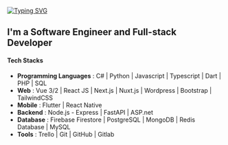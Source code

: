 [![Typing SVG](https://readme-typing-svg.herokuapp.com?font=inter&size=16&duration=7000&color=081C24&lines=I'm+Aaron-Laxis+Dizele;Software+Engineer+and+Fullstack+Developer;I+used+to+code+with+various+programming+languages;+such+Python%2C+Typescript%2C+C%23%2C+Dart%2C+Javascript%2C+PHP;Mobile+Apps%3A+Flutter%2C+React+Native;Web+Apps%3A+Vue+3%2C+React+JS;Backend%3A+Firebase%2C+Node.js%2C+FastAPI%2C+Laravel%2C+ASP.net;and+many+other+frameworks)](https://git.io/typing-svg)

## I'm a Software Engineer and Full-stack Developer

#### Tech Stacks

- **Programming Languages** : C# | Python | Javascript | Typescript | Dart | PHP | SQL
- **Web** : Vue 3/2 | React JS | Next.js | Nuxt.js | Wordpress | Bootstrap | TailwindCSS
- **Mobile** : Flutter | React Native
- **Backend** : Node.js - Express | FastAPI | ASP.net
- **Database** : Firebase Firestore | PostgreSQL | MongoDB | Redis Database | MySQL
- **Tools** : Trello | Git | GitHub | Gitlab
